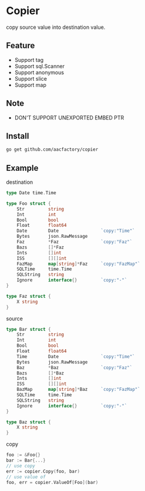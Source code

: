 # Copier
copy source value into destination value.

## Feature
* Support tag
* Support sql.Scanner
* Support anonymous
* Support slice
* Support map

## Note
* DON'T SUPPORT UNEXPORTED EMBED PTR 

## Install
```bash
go get github.com/aacfactory/copier
```

## Example
destination
```go
type Date time.Time

type Foo struct {
	Str         string
	Int         int
	Bool        bool
	Float       float64
	Date        Date                `copy:"Time"`
	Bytes       json.RawMessage
	Faz         *Faz                `copy:"Faz"`
	Bazs        []*Faz
	Ints        []int
	ISS         [][]int
	FazMap      map[string]*Faz     `copy:"FazMap"`
	SQLTime     time.Time
	SQLString   string
	Ignore      interface{}         `copy:"-"`
}

type Faz struct {
	X string
}
```
source
```go
type Bar struct {
	Str         string
	Int         int
	Bool        bool
	Float       float64
	Time        Date                `copy:"Time"`
	Bytes       json.RawMessage
	Baz         *Baz                `copy:"Faz"`
	Bazs        []*Baz
	Ints        []int
	ISS         [][]int
	BazMap      map[string]*Baz     `copy:"FazMap"`
	SQLTime     time.Time
	SQLString   string
	Ignore      interface{}         `copy:"-"`
}

type Baz struct {
	X string
}
```
copy
```go
foo := &Foo{}
bar := Bar{...}
// use copy
err := copier.Copy(foo, bar)
// use value of
foo, err = copier.ValueOf[Foo](bar)
```